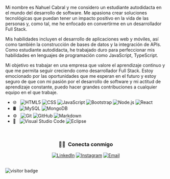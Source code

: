 <p aling="justify">Mi nombre es Nahuel Cabral y me considero un estudiante autodidacta en el mundo del desarrollo de software. Me apasiona crear soluciones tecnológicas que puedan tener un impacto positivo en la vida de las personas y, como tal, me he enfocado en convertirme en un desarrollador Full Stack.

Mis habilidades incluyen el desarrollo de aplicaciones web y móviles, así como también la construcción de bases de datos y la integración de APIs. Como estudiante autodidacta, he trabajado duro para perfeccionar mis habilidades en lenguajes de programación como JavaScript, TypeScript.

Mi objetivo es trabajar en una empresa que valore el aprendizaje continuo y que me permita seguir creciendo como desarrollador Full Stack. Estoy emocionado por las oportunidades que me esperan en el futuro y estoy seguro de que con mi pasión por el desarrollo de software y mi actitud de aprendizaje constante, puedo hacer grandes contribuciones a cualquier equipo en el que trabaje.</p>
 
- 🌐 &nbsp;
  ![HTML5](https://img.shields.io/badge/-HTML5-333333?style=flat&logo=HTML5)
  ![CSS](https://img.shields.io/badge/-CSS-333333?style=flat&logo=CSS3&logoColor=1572B6)
  ![JavaScript](https://img.shields.io/badge/-JavaScript-333333?style=flat&logo=javascript)
  ![Bootstrap](https://img.shields.io/badge/-Bootstrap-333333?style=flat&logo=bootstrap&logoColor=563D7C)
  ![Node.js](https://img.shields.io/badge/-Node.js-333333?style=flat&logo=node.js)
  ![React](https://img.shields.io/badge/-React-333333?style=flat&logo=react)
- 🛢 &nbsp;
  ![MySQL](https://img.shields.io/badge/-MySQL-333333?style=flat&logo=mysql)
  ![MongoDB](https://img.shields.io/badge/-MongoDB-333333?style=flat&logo=mongodb)
- ⚙️ &nbsp;
  ![Git](https://img.shields.io/badge/-Git-333333?style=flat&logo=git)
  ![GitHub](https://img.shields.io/badge/-GitHub-333333?style=flat&logo=github)
  ![Markdown](https://img.shields.io/badge/-Markdown-333333?style=flat&logo=markdown)
- 🔧 &nbsp;
  ![Visual Studio Code](https://img.shields.io/badge/-Visual%20Studio%20Code-333333?style=flat&logo=visual-studio-code&logoColor=007ACC)
  ![Eclipse](https://img.shields.io/badge/-Eclipse-333333?style=flat&logo=eclipse-ide&logoColor=2C2255)

<br/>

<h3 align="center"> 🤝🏻 &nbsp;Conecta conmigo </h3>

<p align="center">
<a href="https://www.linkedin.com/in/nahuel-cabral-0b20354a"><img alt="LinkedIn" src="https://img.shields.io/badge/LinkedIn-Nahuel%20Cabral-blue?style=flat-square&logo=linkedin"></a>
<a href="https://www.instagram.com/nahuel126"><img alt="Instagram" src="https://img.shields.io/badge/Instagram-nahuel126-blue?style=flat-square&logo=instagram"></a>
<a href="mailto:nahuel.cabral@hotmail.com"><img alt="Email" src="https://img.shields.io/badge/Email-nahuel.cabral@hotmail.com-blue?style=flat-square&logo=gmail"></a>
</p>
<br/>
 <img src="https://visitor-badge.laobi.icu/badge?page_id=kbrol126" alt="visitor badge"/>
 


